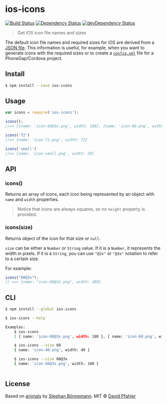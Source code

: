 # ios-icons 
[![Build Status](https://travis-ci.org/excellenteasy/ios-icons.svg?branch=master)](https://travis-ci.org/excellenteasy/ios-icons)
[![Dependency Status](https://david-dm.org/excellenteasy/ios-icons.svg)](https://david-dm.org/excellenteasy/ios-icons)
[![devDependency Status](https://david-dm.org/excellenteasy/ios-icons/dev-status.svg)](https://david-dm.org/excellenteasy/ios-icons#info=devDependencies)

> Get iOS icon file names and sizes

The default icon file names and required sizes for iOS are derived from a [JSON file](sizes.json). This information is useful, for example, when you want to generate icons with the required sizes or to create a [`config.xml`](http://docs.phonegap.com/en/3.5.0/config_ref_images.md.html) file for a PhoneGap/Cordova project.


## Install

```sh
$ npm install --save ios-icons
```


## Usage

```js
var icons = require('ios-icons');

icons();
//=> [{name: 'icon-60@3x.png', width: 180}, {name: 'icon-60.png', width: 60, ...}]

icons('72')
//=> {name: 'icon-72.png', width: 72}

icons('small')
//=> {name: 'icon-small.png', width: 29}
```


## API

### icons()

Returns an array of icons, each icon being represented by an object with `name` and `width` properties.

> Notice that icons are always squares, so no `height` property is provided.

### icons(size)

Returns object of the icon for that size or `null`.

`size` can be either a `Number` or `String` value. If it is a `Number`, it represents the width in pixels. If it is a `String`, you can use `"@2x"` or `"@3x"` notation to refer to a certain size.

For example:

```js
icons("60@3x");
// ==> {name: "icon-60@3x.png", width: 180}
```


## CLI

```sh
$ npm install --global ios-icons
```

```sh
$ ios-icons --help

Examples:
	$ ios-icons
	[ { name: 'icon-60@3x.png', width: 180 }, { name: 'icon-60.png', width: 60 }, ... ]

	$ ios-icons --size 60
	{ name: 'icon-40.png', width: 40 }

	$ ios-icons --size 60@3x
	{ name: 'icon-60@3x.png', width: 180 }
	
```


## License
Based on [animals](https://github.com/boennemann/animals) by [Stephan Bönnemann](http://boennemann.me/).
MIT © [David Pfahler](http://excellenteasy.com)
